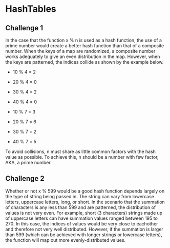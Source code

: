 # HashTables

## Challenge 1

In the case that the function x % n is used as a hash function, the use of a prime number would create a better hash function than that of a composite 
number. When the keys of a map are randomized, a composite number works adequately to give an even distribution in the map. However, when the keys are 
patterned, the indices collide as shown by the example below.

- 10 % 4 = 2
- 20 % 4 = 0
- 30 % 4 = 2
- 40 % 4 = 0

- 10 % 7 = 3
- 20 % 7 = 6
- 30 % 7 = 2
- 40 % 7 = 5

To avoid collisions, n must share as little common factors with the hash value as possible. To achieve this, n should be a number with few factor, AKA,
a prime number.

## Challenge 2

Whether or not x % 599 would be a good hash function depends largely on the type of string being passed in. The string can vary from lowercase letters, uppercase letters, long, or short. In the scenario that the summation of characters is any less than 599 and are patterned, the distribution of values is not very even. For example, short (3 characters) strings made up of uppercase letters can have summation values ranged between 195 to 270. In this case, the indices of values would be very close to eachother and therefore not very well distributed. However, if the summation is larger than 599 (which can be achieved with longer strings or lowercase letters), the function will map out more evenly-distributed values.
